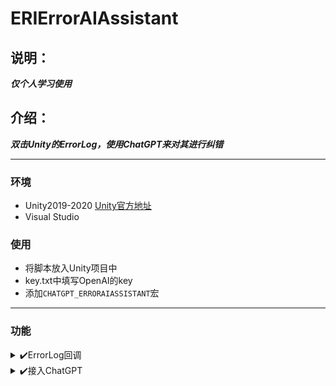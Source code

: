 # ERIErrorAIAssistant
## 说明：
***仅个人学习使用***
## 介绍：
***双击Unity的ErrorLog，使用ChatGPT来对其进行纠错***
- - -
### 环境
+ Unity2019-2020 [Unity官方地址](https://unity.com/)
+ Visual Studio 
### 使用
+ 将脚本放入Unity项目中
+ key.txt中填写OpenAI的key
+ 添加`CHATGPT_ERRORAIASSISTANT`宏
- - -
### 功能
<details>
<summary>✔️ErrorLog回调</summary>
  
  - 获取到Unity面板ErrorLog的点击回调
</details>

<details>
<summary>✔️接入ChatGPT</summary>
  
  - 通过HttpWebRequest来请求ChatGPT
  - 多线程请求
</details>


